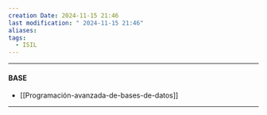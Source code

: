 ```yaml
---
creation Date: 2024-11-15 21:46
last modification: " 2024-11-15 21:46"
aliases: 
tags:
  - ISIL
---
```

___
#### BASE
- [[Programación-avanzada-de-bases-de-datos]]
___

